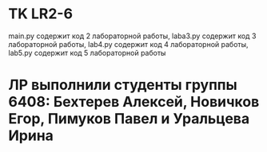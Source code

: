 # TK LR2-6
main.py содержит код 2 лабораторной работы,
laba3.py содержит код 3 лабораторной работы,
lab4.py содержит код 4 лабораторной работы,
lab5.py содержит код 5 лабораторной работы
# ЛР выполнили студенты группы 6408: Бехтерев Алексей, Новичков Егор, Пимуков Павел и Уральцева Ирина
